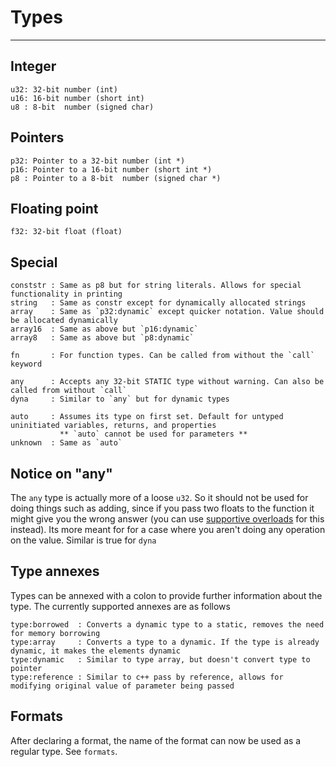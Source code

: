# Types

---

## Integer

```
u32: 32-bit number (int)
u16: 16-bit number (short int)
u8 : 8-bit  number (signed char)
```

## Pointers

```
p32: Pointer to a 32-bit number (int *)
p16: Pointer to a 16-bit number (short int *)
p8 : Pointer to a 8-bit  number (signed char *)
```

## Floating point

```
f32: 32-bit float (float)
```

## Special

```
conststr : Same as p8 but for string literals. Allows for special functionality in printing
string   : Same as constr except for dynamically allocated strings
array    : Same as `p32:dynamic` except quicker notation. Value should be allocated dynamically
array16  : Same as above but `p16:dynamic`
array8   : Same as above but `p8:dynamic`

fn       : For function types. Can be called from without the `call` keyword

any      : Accepts any 32-bit STATIC type without warning. Can also be called from without `call`
dyna     : Similar to `any` but for dynamic types

auto     : Assumes its type on first set. Default for untyped uninitiated variables, returns, and properties
           ** `auto` cannot be used for parameters **
unknown  : Same as `auto`
```

## Notice on "any"

The `any` type is actually more of a loose `u32`. So it should not be used for doing things such as adding, since if you pass two floats to the function it might give you the wrong answer (you can use [supportive overloads](/docs/Functions/Overloads.html) for this instead). Its more meant for for a case where you aren't doing any operation on the value. Similar is true for `dyna`

## Type annexes
Types can be annexed with a colon to provide further information about the type. The currently supported annexes are as follows
```
type:borrowed  : Converts a dynamic type to a static, removes the need for memory borrowing
type:array     : Converts a type to a dynamic. If the type is already dynamic, it makes the elements dynamic
type:dynamic   : Similar to type array, but doesn't convert type to pointer
type:reference : Similar to c++ pass by reference, allows for modifying original value of parameter being passed
```

## Formats
After declaring a format, the name of the format can now be used as a regular type. See `formats`.
